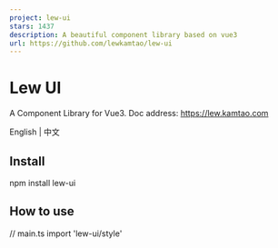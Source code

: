 ```yaml
---
project: lew-ui
stars: 1437
description: A beautiful component library based on vue3
url: https://github.com/lewkamtao/lew-ui
---
```


Lew UI
======

A Component Library for Vue3. Doc address: https://lew.kamtao.com

English | 中文

Install
-------

npm install lew-ui

How to use
----------

// main.ts
import 'lew-ui/style'

<script setup lang="ts">
// page.vue
import { LewButton } from 'lew-ui'
</script\>

<template\>
  <lew-button text\="Submit" />
</template\>

Open Source Libraries
---------------------

Lew UI uses the following open source libraries:

-   Tippy.js: For creating tooltips and popovers
-   Lucide: Provides a clean and beautiful icon set
-   VueUse: Collection of Vue Composition API utilities
-   Day.js: Lightweight library for date manipulation
-   Yup: Object schema validation library

We are grateful for the support these excellent open source projects provide to Lew UI.

License
-------

Lew UI is open source software licensed as MIT.
